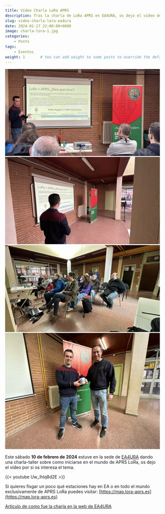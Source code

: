 ```yaml
---
title: Vídeo Charla LoRa APRS
description: Tras la charla de LoRa APRS en EA4URA, os dejo el vídeo de como ha ido.
slug: video-charla-lora-ea4ura
date: 2024-02-17 22:00:00+0000
image: charla-lora-1.jpg
categories:
    - Posts
tags:
    - Eventos
weight: 1       # You can add weight to some posts to override the default sorting (date descending)
---
```


![Explicación sobre la legalidad de usar LoRa en nuestras bandas](charla-lora-1.jpg) ![Otro ángulo de visión gracias a EA4ETJ](charla-lora-2.jpg) ![Asistentes a la charla](charla-lora-3.jpg) ![Y una taza de regalo de EA4URA por hacer la charla, así da gusto jejeje](charla-lora-4.jpg)

Este sábado **10 de febrero de 2024** estuve en la sede de [EA4URA](https://ea4ura.radio/contacto/) dando una charla-taller sobre como iniciarse en el mundo de APRS LoRa, os dejo el vídeo por si os interesa el tema.

{{< youtube Uw_lhlq8d2E >}}

Si quieres fisgar un poco qué estaciones hay en EA o en todo el mundo exclusivamente de APRS LoRa puedes visitar: [https://map.lora-aprs.es](https://map.lora-aprs.es)

[Artículo de como fue la charla en la web de EA4URA](https://ea4ura.es/chara-lora/)